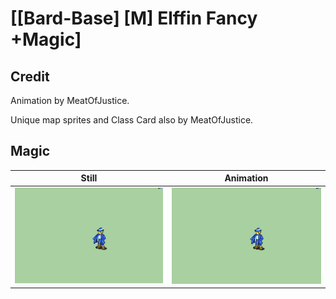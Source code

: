 # [\[Bard-Base\] \[M\] Elffin Fancy +Magic]

## Credit

Animation by MeatOfJustice.

Unique map sprites and Class Card also by MeatOfJustice.

## Magic

| Still | Animation |
| :---: | :-------: |
| ![Magic still](./Magic_000.png) | ![Magic animation](./Magic.gif) |
